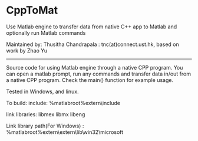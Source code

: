 # CppToMat
Use Matlab engine to transfer data from native C++ app to Matlab and optionally run Matlab commands

Maintained by: Thusitha Chandrapala : tnc(at)connect.ust.hk, based on work by Zhao Yu

---------------------
Source code for using Matlab engine through a native CPP program. 
You can open a matlab prompt, run any commands and transfer data in/out from a native CPP program. 
Check the main() function for example usage.


Tested in Windows, and linux. 

To build:
include: %matlabroot%extern\include

link libraries:
libmex
libmx
libeng

Link library path(For Windows) : %matlabroot%extern\extern\lib\win32\microsoft
